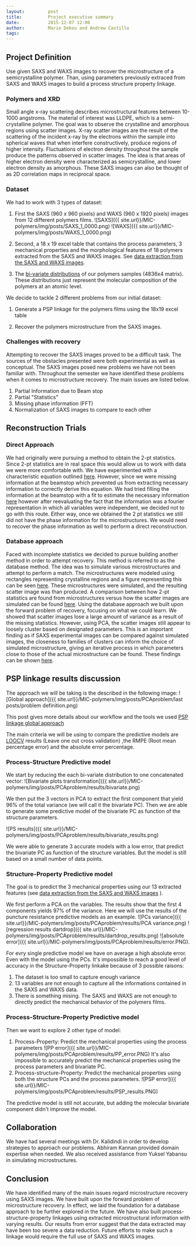 ```yaml
---
layout:     	post
title:      	Project executive summary 
date:       	2015-12-07 12:00
author:     	Marie Dekou and Andrew Castillo
tags:         
---
```


## Project Definition
Use given SAXS and WAXS images to recover the microstructure of a semicrystalline polymer. Than, using parameters previously extraced from SAXS and WAXS images to build a process structure property linkage.

### Polymers and XRD
Small angle x-ray scattering describes microstructural features between 10-1000 angstroms. The material of interest was LLDPE, which is a semi-crystalline polymer. The goal was to observe the crystalline
and amorphous regions using scatter images. X-ray scatter images are the result of the scattering of the incident x-ray by the electrons within the sample into spherical waves that when interfere constructively, 
produce regions of higher intensity.  Fluctuations of electron density throughout the sample produce the patterns observed in scatter images. The idea is that areas of higher electron density were characterized as
semicrystalline, and lower electron density as amorphous. These SAXS images can also be thought of as 2D correlation maps in reciprocal space. 

### Dataset 

We had to work with 3 types of dataset: 

1. First the SAXS (960 x 960 pixels) and WAXS (960 x 1920 pixels) images from 12 different polymers films. 
![SAXS]({{ site.url}}/MIC-polymers/img/posts/SAXS_1_0000.png)
 ![WAXS]({{ site.url}}/MIC-polymers/img/posts/WAXS_1_0000.png)

2. Second, a 18 x 19 excel table that contains  the process parameters, 3 mechanical properties and the morphological features of 18 polymers extracted from the SAXS and WAXS images. See [data extraction from the SAXS and WAXS images](http://materials-informatics-class-fall2015.github.io/MIC-polymers/2015/11/25/data-extraction-from-the-SAXS-and-WAXS-images/).

3. The  [bi-variate distributions](http://materials-informatics-class-fall2015.github.io/MIC-polymers/2015/10/30/PCAproblem-workflow-update/) of our polymers samples (4836x4 matrix). These distributions just represent the molecular composition of the polymers at an atomic level. 

We decide to tackle 2 different problems from our initial dataset:

1. Generate a PSP linkage for the polymers films using the 18x19 excel table

2. Recover the polymers microstructure from the SAXS images.

### Challenges with recovery
Attempting to recover the SAXS images proved to be a difficult task. The sources of the obstacles presented were  both experimental as well as conceptual. The SAXS images posed new problems we have
not been familiar with. Throughout the semester we have identified these problems when it comes to microstructure recovery. The main issues are listed below.

1. Partial Information due to Beam stop 
2. Partial "Statistics"
3. Missing phase information (FFT)
4. Normalization of SAXS images to compare to each other
 
## Reconstruction Trials 
### Direct Approach
We had originally were pursuing a method to obtain the 2-pt statistics. Since 2-pt statistics are in real space this would allow us to work with data we were more comfortable with. We have experimented
with a characteristic equation  outlined [here](http://materials-informatics-class-fall2015.github.io/MIC-polymers/2015/09/29/Derivation-equation/). However, since we were missing information at the beamstop
which prevented us from extracting necessary information to correctly derive this equation. We had tried filling the information at the beamstop with a fit to estimate the necessary information [here](http://materials-informatics-class-fall2015.github.io/MIC-polymers/2015/10/29/Beam_stop_revisited/)
however after reevaluating the fact that the information was a fourier representation in which all variables were independent, we decided not to go with this route.
Either way, once we obtained the 2 pt statistics we still did not have the phase information for the microstructures. We would need to recover the phase information as well to perform a direct reconstruction.

### Database approach
Faced with incomplete statistics we decided to pursue building another method in order to attempt recovery. This method is referred to as the database method. The idea was to simulate various microstructures and 
attempt to perform a match. The microstructures were modeled using rectangles representing crystalline regions and a figure representing this can be seen [here](http://materials-informatics-class-fall2015.github.io/MIC-polymers/2015/09/26/Background/).
These microstructures were simulated, and the resulting scatter image was than produced. A comparison between how 2-pt statistics are found from microstructures versus how the scatter images are simulated can be found
[here](http://materials-informatics-class-fall2015.github.io/MIC-polymers/2015/11/21/What_We_Are_Looking_At/). Using the database approach we built upon the forward problem of recovery, focusing on what we could learn.
We showed that scatter images lose a large amount of variance as a result of the missing statistics. However, using PCA, the scatter images still appear to loosely cluster based on designated parameters. 
This is an important finding as if SAXS experimental images can be compared against simulated images, the closeness to families of clusters can inform the choice of simulated microstructure, giving an iterative process in which
parameters close to those of the actual microstructure can be found.  These findings can be shown [here](http://materials-informatics-class-fall2015.github.io/MIC-polymers/2015/11/21/Database_Approach/).

## PSP linkage results discussion 

The approach we will be taking is the described in the following image:
![Global approach]({{ site.url}}/MIC-polymers/img/posts/PCAproblem/last posts/problem definition.png)

This post gives more details about our workflow and the tools we used [PSP linkage global approach](http://materials-informatics-class-fall2015.github.io/MIC-polymers/2015/11/30/PSP_linkage_global_approach/)

The main criteria we will be using to compare the predictive models are [LOOCV](https://en.wikipedia.org/wiki/Cross-validation_(statistics)) results (Leave one out cross validation) ,the RMPE (Root mean percentage error) and the absolute error percentage.


### Process-Structure Predictive model 

We start by reducing the each bi-variate distribution to one concatenated vector:
![Bivariate plots transformation]({{ site.url}}/MIC-polymers/img/posts/PCAproblem/results/bivariate.png)

We then put the 3 vectors in PCA to extract the first component that yield 96% of the total variance (we will call it the bivariate PC). Then we are able to generate some predictive model of the bivariate PC as function of the structure parameters.

![PS results]({{ site.url}}/MIC-polymers/img/posts/PCAproblem/results/bivariate_results.png)

We were able to generate 3 accurate models with a low error, that predict the bivariate PC as function of the structure variables. But the model is still based on a small number of data points.

### Structure-Property Predictive model 

The goal is to predict the 3 mechanical properties using our 13 extracted features (see [data extraction from the SAXS and WAXS images](http://materials-informatics-class-fall2015.github.io/MIC-polymers/2015/11/25/data-extraction-from-the-SAXS-and-WAXS-images/) ).

We first perform a PCA on the variables. The results show that the first 4 components yields 97% of the variance. Here we will use the results of the puncture resistance predictive models as an example.
![PCs variance]({{ site.url}}/MIC-polymers/img/posts/PCAproblem/results/PCA variance.png) ![regression results dartdrop]({{ site.url}}/MIC-polymers/img/posts/PCAproblem/results/dartdrop_results.png) 
![absolute error]({{ site.url}}/MIC-polymers/img/posts/PCAproblem/results/error.PNG). 

For evry single predictive model we have on average a high absolute error. Even with the model using the PCs. It's impossible to reach a good level of accuracy in the Structure-Property linkake because of 3 possible raisons:

1. The dataset is too small to capture enough variance
2. 13 variables are not enough to capture all the informations contained in the SAXS and WAXS data.
3. There is something mising. The SAXS and WAXS are not enough to directly predict the mechanical behavior of the polymers films.

### Process-Structure-Property Predictive model 

Then we want to explore 2 other type of model:
1. Process-Property: Predict the mechanical properties using the process parameters
![PP error]({{ site.url}}/MIC-polymers/img/posts/PCAproblem/results/PP_error.PNG)
It's also impossible to accurately predict the mechanical properties using the process parameters and bivariate PC.
2. Process-structure-Property: Predict the mechanical properties using both the structure PCs and the process parameters.
![PSP error]({{ site.url}}/MIC-polymers/img/posts/PCAproblem/results/PSP_results.PNG)

The predictive model is still not accurate, but adding the molecular bivariate component didn't improve the model. 

## Collaboration
We have had several meetings with Dr. Kalidindi in order to develop strategies to approach our problems. Abhiram Kannan provided domain expertise when needed. We also received assistance from Yuksel Yabansu in simulating microstructures.

## Conclusion 
We have identified many of the main issues regard microstructure recovery using SAXS images. We have built upon the forward problem of microstructure recovery. In effect, we laid the foundation for a database approach to be further explored in the future.  We have also built process-structure-property linkages using extracted microstructural information with varying results. Our results from error suggest that the data extracted may have been too severe a data reduction. Future efforts to make such a linkage would require the full use of SAXS and WAXS images.
